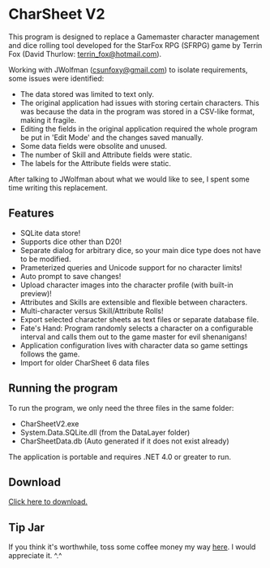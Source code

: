 CharSheet V2
============

This program is designed to replace a Gamemaster character management and dice rolling tool developed for the StarFox RPG (SFRPG) 
game by Terrin Fox (David Thurlow: <terrin_fox@hotmail.com>). 

Working with JWolfman (<csunfoxy@gmail.com>) to isolate requirements, some issues were identified:

* The data stored was limited to text only.
* The original application had issues with storing certain characters. This was because the data in the program was stored
in a CSV-like format, making it fragile.
* Editing the fields in the original application required the whole program be put in 'Edit Mode' and the changes saved 
manually.
* Some data fields were obsolite and unused.
* The number of Skill and Attribute fields were static.
* The labels for the Attribute fields were static.

After talking to JWolfman about what we would like to see, I spent some time writing this replacement.

Features
--------
* SQLite data store!
* Supports dice other than D20!
* Separate dialog for arbitrary dice, so your main dice type does not have to be modified.
* Prameterized queries and Unicode support for no character limits!
* Auto prompt to save changes!
* Upload character images into the character profile (with built-in preview)!
* Attributes and Skills are extensible and flexible between characters.
* Multi-character versus Skill/Attribute Rolls!
* Export selected character sheets as text files or separate database file.
* Fate's Hand: Program randomly selects a character on a configurable interval and calls them out to the game master for evil shenanigans!
* Application configuration lives with character data so game settings follows the game.
* Import for older CharSheet 6 data files

Running the program
-------------------

To run the program, we only need the three files in the same folder:
* CharSheetV2.exe
* System.Data.SQLite.dll (from the DataLayer folder)
* CharSheetData.db (Auto generated if it does not exist already)

The application is portable and requires .NET 4.0 or greater to run.

Download
-------------------
[Click here to download.](https://github.com/shirogitsune/CharsheetV2/raw/master/dist/CharSheetV2.zip)

Tip Jar
-------------------

If you think it's worthwhile, toss some coffee money my way [here](https://paypal.me/whitefoxstudios). I would appreciate it. ^.^